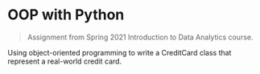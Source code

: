 # OOP with Python
> Assignment from Spring 2021 Introduction to Data Analytics course.

Using object-oriented programming to write a CreditCard class that represent a real-world credit card.

